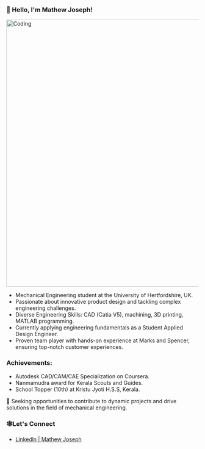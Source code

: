 ### 👋 Hello, I'm Mathew Joseph!
<img width="700" alt="Coding" src="https://github.com/Mathew2624/Mathew2624/assets/150618966/e3a6e058-0de5-4134-ac8f-1c606fcc9642">

<ul>
<li>Mechanical Engineering student at the University of Hertfordshire, UK.</li>

<li>Passionate about innovative product design and tackling complex engineering challenges.</li>

<li>Diverse Engineering Skills: CAD (Catia V5), machining, 3D printing, MATLAB programming.</li>

<li>Currently applying engineering fundamentals as a Student Applied Design Engineer.</li>

<li>Proven team player with hands-on experience at Marks and Spencer, ensuring top-notch customer experiences.</li></ul>

<h3>Achievements:</h3>
<ul><li>Autodesk CAD/CAM/CAE Specialization on Coursera.</li>
<li>Nanmamudra award for Kerala Scouts and Guides.</li>
<li>School Topper (10th) at Kristu Jyoti H.S.S, Kerala.</li></ul>

🚀 Seeking opportunities to contribute to dynamic projects and drive solutions in the field of mechanical engineering.

<h3>🕸️Let's Connect</h3>
<ul>
 <li><a href="https://www.linkedin.com/in/mathewjoseph26/">Linkedln | Mathew Joseph</a><br></li>
</ul>

